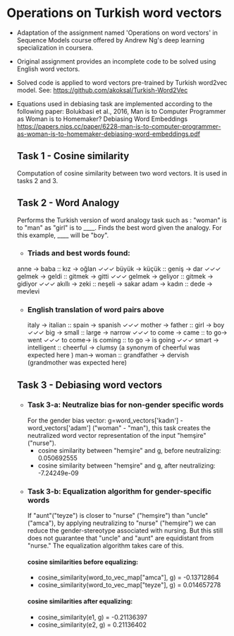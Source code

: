 # Operations on Turkish word vectors


- Adaptation of the assignment named 'Operations on word vectors' in Sequence Models course offered by Andrew Ng's deep learning specialization in coursera.
- Original assignment provides an incomplete code to be solved using English word vectors.
- Solved code is applied to word vectors pre-trained by Turkish word2vec model. See: https://github.com/akoksal/Turkish-Word2Vec
- Equations used in debiasing task are implemented according to the following paper:
   Bolukbasi et al., 2016, Man is to Computer Programmer as Woman is to Homemaker? Debiasing Word Embeddings
   https://papers.nips.cc/paper/6228-man-is-to-computer-programmer-as-woman-is-to-homemaker-debiasing-word-embeddings.pdf
   
   ## Task 1 - Cosine similarity
   Computation of  cosine similarity  between two word vectors. It is used in tasks 2 and 3.
   ## Task 2 - Word Analogy
   Performs the Turkish version of word analogy task such as : "woman" is to "man" as "girl" is to ____. Finds the best word given the analogy. For this example,  ____ will be "boy". 
   - ### Triads and best words found:
   anne -> baba :: kız ->                  oğlan ✓✓✓
   büyük -> küçük :: geniş ->          dar ✓✓✓
   gelmek -> geldi :: gitmek ->        gitti ✓✓✓
   gelmek -> geliyor :: gitmek ->     gidiyor ✓✓✓
   akıllı -> zeki :: neşeli ->                sakar
   adam -> kadın :: dede ->            mevlevi
   - ### English translation of word pairs above
      italy -> italian :: spain -> spanish ✓✓✓ 
      mother -> father :: girl -> boy ✓✓✓ 
      big -> small :: large -> narrow ✓✓✓ 
      to come -> came :: to go-> went ✓✓✓ 
      to come-> is coming :: to go -> is going ✓✓✓ 
      smart -> intelligent :: cheerful -> clumsy  (a synonym of cheerful was expected here )
      man-> woman :: grandfather -> dervish (grandmother was expected here)
   ## Task 3 - Debiasing word vectors
    - ### Task 3-a: Neutralize bias for non-gender specific words
         For the gender bias vector: g=word_vectors['kadın'] - word_vectors['adam'] ("woman" - "man"), this task creates the neutralized word vector representation of the input "hemşire" ("nurse").
         - cosine similarity between "hemşire" and g, before neutralizing:  0.050692555
         - cosine similarity between "hemşire" and g, after neutralizing:  -7.24249e-09
    - ### Task 3-b: Equalization algorithm for gender-specific words
         If  "aunt"("teyze") is closer to "nurse" ("hemşire") than "uncle" ("amca"), by applying neutralizing to "nurse" ("hemşire") we can reduce the gender-stereotype associated with nursing. But this still does not guarantee that "uncle" and "aunt" are equidistant from "nurse." The equalization algorithm takes care of this.
         #### cosine similarities before equalizing:
         - cosine_similarity(word_to_vec_map["amca"], g) =  -0.13712864
         - cosine_similarity(word_to_vec_map["teyze"], g) =  0.014657278
         #### cosine similarities after equalizing:
         - cosine_similarity(e1, g) =  -0.21136397
         - cosine_similarity(e2, g) =  0.21136402
   
   
   
   
   

